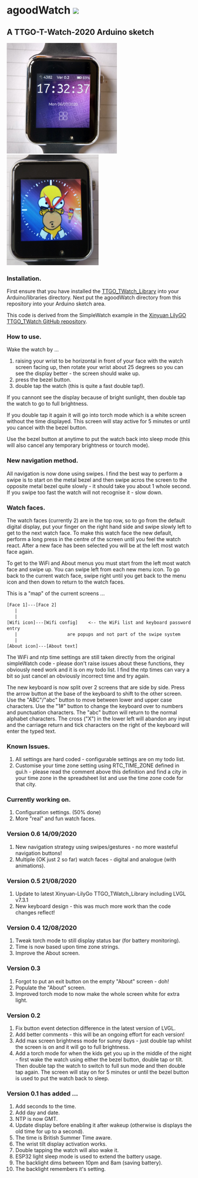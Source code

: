 # agoodWatch	<a href="https://www.buymeacoffee.com/alexgoodyear" target="_blank"><img src="https://img.shields.io/badge/Buy%20me%20a%20coffee-£3-orange?style=for-the-badge&logo=buy-me-a-coffee" /></a>

## A TTGO-T-Watch-2020 Arduino sketch

<img src="https://github.com/AlexGoodyear/agoodWatch/blob/master/images/agoodWatchV02.jpg" width="300" /> <img src="https://github.com/AlexGoodyear/agoodWatch/blob/master/images/agoodWatchV06.jpg" width="250" />

### Installation.
First ensure that you have installed the [TTGO_TWatch_Library](https://github.com/AlexGoodyear/TTGO_TWatch_Library) into your Arduino/libraries directory. Next put the agoodWatch directory from this repository into your Arduino sketch area.

This code is derived from the SimpleWatch example in the [Xinyuan LilyGO TTGO_TWatch GitHub repository](https://github.com/Xinyuan-LilyGO/TTGO_TWatch_Library).

### How to use.
Wake the watch by ...
1. raising your wrist to be horizontal in front of your face with the watch screen facing up, then rotate your wrist about 25 degrees so you can see the display better - the screen should wake up.
2. press the bezel button.
3. double tap the watch (this is quite a fast double tap!).

If you cannont see the display because of bright sunlight, then double tap the watch to go to full brightness.

If you double tap it again it will go into torch mode which is a white screen without the time displayed. This screen will stay active for 5 minutes or until you cancel with the bezel button.

Use the bezel button at anytime to put the watch back into sleep mode (this will also cancel any temporary brightness or tourch mode).

### New navigation method.
All navigation is now done using swipes. I find the best way to perform a swipe is to start on the metal bezel and then swipe acros the screen to the opposite metal bezel quite slowly - it should take you about 1 whole second. If you swipe too fast the watch will not recognise it - slow down.

### Watch faces.
The watch faces (currently 2) are in the top row, so to go from the default digital display, put your finger on the right hand side and swipe slowly left to get to the next watch face. To make this watch face the new default, perform a long press in the centre of the screen until you feel the watch react. After a new face has been selected you will be at the left most watch face again.

To get to the WiFi and About menus you must start from the left most watch face and swipe up. You can swipe left from each new menu icon. To go back to the current watch face, swipe right until you get back to the menu icon and then down to return to the watch faces.

This is a "map" of the current screens ...
```
[Face 1]---[Face 2]
   |
   |
[Wifi icon]---[Wifi config]    <-- the WiFi list and keyboard password entry
   |				   are popups and not part of the swipe system
   |
[About icon]---[About text]
```
The WiFi and ntp time settings are still taken directly from the original simpleWatch code - please don't raise issues about these functions, they obviously need work and it is on my todo list. I find the ntp times can vary a bit so just cancel an obviously incorrect time and try again.

The new keyboard is now split over 2 screens that are side by side. Press the arrow button at the base of the keyboard to shift to the other screen. Use the "ABC"/"abc" button to move between lower and upper case characters. Use the "1#" button to change the keyboard over to numbers and punctuation characters. The "abc" button will return to the normal alphabet characters. The cross ("X") in the lower left will abandon any input and the carriage return and tick characters on the right of the keyboard will enter the typed text.

### Known Issues.
1. All settings are hard coded - configurable settings are on my todo list.
2. Customise your time zone setting using RTC_TIME_ZONE defined in gui.h - please read the comment above this definition and find a city in your time zone in the spreadsheet list and use the time zone code for that city.

### Currently working on.
1. Configuration settings. (50% done)
2. More "real" and fun watch faces.

### Version 0.6  14/09/2020
1. New navigation strategy using swipes/gestures - no more wasteful navigation buttons!
2. Multiple (OK just 2 so far) watch faces - digital and analogue (with animations).

### Version 0.5  21/08/2020
1. Update to latest Xinyuan-LilyGo TTGO_TWatch_Library including LVGL v7.3.1
2. New keyboard design - this was much more work than the code changes reflect!

### Version 0.4  12/08/2020
1. Tweak torch mode to still display status bar (for battery monitoring).
2. Time is now based upon time zone strings.
3. Improve the About screen.

### Version 0.3
1. Forgot to put an exit button on the empty "About" screen - doh!
2. Populate the "About" screen.
3. Improved torch mode to now make the whole screen white for extra light.

### Version 0.2
1. Fix button event detection difference in the latest version of LVGL.
2. Add better comments - this will be an ongoing effort for each version!
3. Add max screen brightness mode for sunny days - just double tap whilst the screen is on and it will go to full brightness.
4. Add a torch mode for when the kids get you up in the middle of the night - first wake the watch using either the bezel button, double tap or tilt. Then double tap the watch to switch to full sun mode and then double tap again. The screen will stay on for 5 minutes or until the bezel button is used to put the watch back to sleep.

### Version 0.1 has added ...
1. Add seconds to the time.
2. Add day and date.
3. NTP is now GMT.
4. Update display before enabling it after wakeup (otherwise is displays the old time for up to a second).
5. The time is British Summer Time aware.
6. The wrist tilt display activation works.
7. Double tapping the watch will also wake it.
8. ESP32 light sleep mode is used to extend the battery usage.
9. The backlight dims between 10pm and 8am (saving battery).
10. The backlight remembers it's setting.
